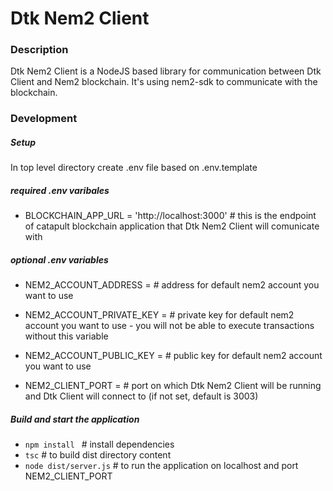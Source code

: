 Dtk Nem2 Client
==============================


### Description

Dtk Nem2 Client is a NodeJS based library for communication between Dtk Client and Nem2 blockchain.
It's using nem2-sdk to communicate with the blockchain.

### Development

##### Setup

In top level directory create .env file based on .env.template

##### required .env varibales
* BLOCKCHAIN_APP_URL = 'http://localhost:3000' # this is the endpoint of catapult blockchain application that Dtk Nem2 Client will comunicate with

##### optional .env variables
* NEM2_ACCOUNT_ADDRESS =        # address for default nem2 account you want to use

* NEM2_ACCOUNT_PRIVATE_KEY =    # private key for default nem2 account you want to use - you will not be able to execute transactions without this variable

* NEM2_ACCOUNT_PUBLIC_KEY =     # public key for default nem2 account you want to use

* NEM2_CLIENT_PORT =            # port on which Dtk Nem2 Client will be running and Dtk Client will connect to (if not set, default is 3003)



##### Build and start the application

* ```npm install ``` # install dependencies
* ```tsc``` # to build dist directory content
* ```node dist/server.js``` # to run the application on localhost and port NEM2_CLIENT_PORT
